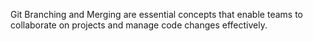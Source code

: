 Git Branching and Merging are essential concepts that enable teams to collaborate on projects and manage code changes effectively.

